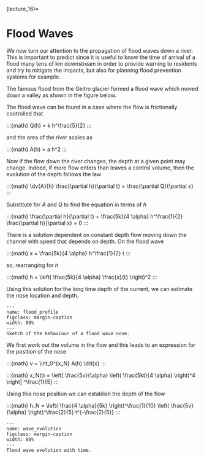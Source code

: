 (lecture_16)=
# Flood Waves

We now turn our attention to the propagation of flood waves down a river.
This is important to predict since it is useful to know the time of arrival of a flood many tens of km downstream in order to provide warning to residents and try to mitigate the impacts,
but also for planning flood prevention systems for example.

The famous flood from the Geitro glacier formed a flood wave which moved down a valley as shown in the figure below.

The flood wave can be found in a case where the flow is frictionally controlled that

:::{math}
Q(h) = k h^\frac{5}{2}
:::

and the area of the river scales as

:::{math}
A(h) = a h^2
:::

Now if the flow down the river changes, the depth at a given point may change.
Indeed, if more flow enters than leaves a control volume, then the evolution  of the depth follows the law

:::{math}
\dv{A}{h} \frac{\partial h}{\partial t} = \frac{\partial Q}{\partial x}
:::

Substitute for $A$ and $Q$ to find the equation in terms of $h$

:::{math}
\frac{\partial h}{\partial t} + \frac{5k}{4 \alpha} h^\frac{1}{2} \frac{\partial h}{\partial x} = 0
:::

There is a solution dependent on constant depth flow moving down the channel with speed that depends on depth.
On the flood wave

:::{math}
x = \frac{5k}{4 \alpha} h^\frac{1}{2} t
:::

so, rearranging for $h$

:::{math}
h = \left( \frac{5k}{4 \alpha} \frac{x}{t} \right)^2
:::

Using this solution for the long time depth of the current, we can estimate the nose location and depth.

```{figure} ./figures/figure1.png
---
name: flood_profile
figclass: margin-caption
width: 80%
---
Sketch of the behaviour of a flood wave nose.
```

We first work out the volume in the flow and this leads to an expression for the position of the nose

:::{math}
v = \int_0^{x_N} A(h) \dd{x}
:::

:::{math}
x_N(t) = \left[ \frac{5v}{\alpha} \left( \frac{5kt}{4 \alpha} \right)^4 \right] ^\frac{1}{5}
:::

Using this nose position we can establish the depth of the flow

:::{math}
h_N = \left( \frac{4 \alpha}{5k} \right)^\frac{1}{10} \left( \frac{5v}{\alpha} \right)^\frac{2}{5} t^{-\frac{2}{5}}
:::


```{figure} ./figures/figure2.png
---
name: wave_evolution
figclass: margin-caption
width: 80%
---
Flood wave evolution with time.
```
